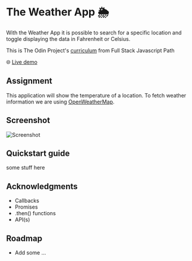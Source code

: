 # The Weather App 🌦️

With the Weather App it is possible to search for a specific location and toggle displaying the data in Fahrenheit or Celsius.

This is The Odin Project's [curriculum](https://www.theodinproject.com/paths/full-stack-javascript/courses/javascript/lessons/weather-app) from Full Stack Javascript Path

:globe_with_meridians: [Live demo](https://htmlpreview.github.io/?https://github.com/Jess2D/theodinproject-weather-app/tree/master/dist/index.html)

## Assignment

This application will show the temperature of a location. To fetch weather information we are using [OpenWeatherMap](https://openweathermap.org/current).

## Screenshot

![Screenshot](https://github.com/Jess2D/theodinproject-weather-app/tree/master/dist/img/Screnshot.PNG)

## Quickstart guide

some stuff here

## Acknowledgments

- Callbacks
- Promises
- .then() functions
- API(s)

## Roadmap

- Add some ...
